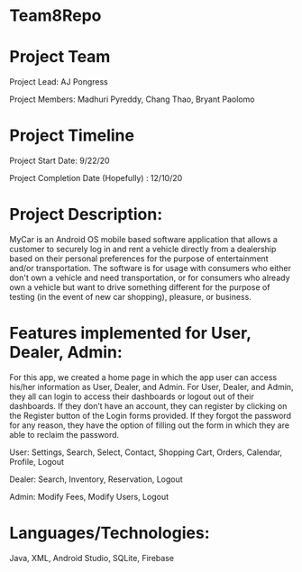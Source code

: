 # Team8Repo

# Project Team 
Project Lead: AJ Pongress

Project Members: Madhuri Pyreddy, Chang Thao, Bryant Paolomo

# Project Timeline 
Project Start Date: 9/22/20

Project Completion Date (Hopefully) : 12/10/20

# Project Description: 

 MyCar is an Android OS mobile based software application that allows a customer to securely log in and rent a vehicle directly from a dealership based on their personal preferences for the purpose of entertainment and/or transportation. The software is for usage with consumers who either don't own a vehicle and need transportation, or for consumers who already own a vehicle but want to drive something different for the purpose of testing (in the event of new car shopping), pleasure, or business. 

# Features implemented for User, Dealer, Admin: 

 For this app, we created a home page in which the app user can access his/her information as User, Dealer, and Admin. For User, Dealer, and Admin, they all can login to access their dashboards or logout out of their dashboards. If they don’t have an account, they can register by clicking on the Register button of the Login forms provided. If they forgot the password for any reason, they have the option of filling out the form in which they are able to reclaim the password. 

User: Settings, Search, Select, Contact, Shopping Cart, Orders, Calendar, Profile, Logout

Dealer: Search, Inventory, Reservation, Logout

Admin: Modify Fees, Modify Users, Logout

# Languages/Technologies: 

Java, XML, Android Studio, SQLite, Firebase
